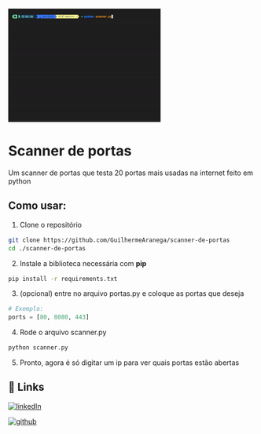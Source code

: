 ![](https://github.com/GuilhermeAranega/scanner-de-portas/blob/main/public/scanner.gif)

# Scanner de portas

Um scanner de portas que testa 20 portas mais usadas na internet feito em python
## Como usar:

1. Clone o repositório

```bash
git clone https://github.com/GuilhermeAranega/scanner-de-portas
cd ./scanner-de-portas
```

2. Instale a biblioteca necessária com **pip**

```bash
pip install -r requirements.txt
```

3. (opcional) entre no arquivo portas.py e coloque as portas que deseja
```python
# Exemplo:
ports = [80, 8080, 443]
```

4. Rode o arquivo scanner.py

```bash
python scanner.py
```

5. Pronto, agora é só digitar um ip para ver quais portas estão abertas
## 🔗 Links

[![linkedIn](https://img.shields.io/badge/linkedin-0A66C2?style=for-the-badge&logo=linkedin&logoColor=white)](https://www.linkedin.com/in/guilherme-aranega/) 

[![github](https://img.shields.io/badge/github-%23121011.svg?style=for-the-badge&logo=github&logoColor=white)](https://github.com/GuilhermeAranega)
